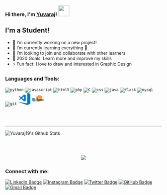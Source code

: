 ### Hi there, I'm [Yuvaraj][website]! <img src="https://raw.githubusercontent.com/TheDudeThatCode/TheDudeThatCode/master/Assets/Hi.gif" width=35 height=35>

## I'm a Student!
- 🔭 I’m currently working on a new project!
- 🌱 I’m currently learning everything 🤣
- 👯 I’m looking to join and collaborate with other learners
- 🥅 2020 Goals: Learn more and improve my skills
- ⚡ Fun fact: I love to draw and interested in Graphic Design

### Languages and Tools:

<code><img height="40" src="https://devicons.github.io/devicon/devicon.git/icons/python/python-original.svg" title="python"></code>
<code><img height="40" src="https://devicons.github.io/devicon/devicon.git/icons/javascript/javascript-original.svg" title="javascript"></code>
<code><img height="40" src="https://devicons.github.io/devicon/devicon.git/icons/html5/html5-original-wordmark.svg" title="html5"></code>
<code><img height="40" src="https://devicons.github.io/devicon/devicon.git/icons/php/php-original.svg" title="php"></code>
<code><img height="40" src="https://devicons.github.io/devicon/devicon.git/icons/c/c-original.svg" title="C"></code>
<code><img height="40" src="https://devicons.github.io/devicon/devicon.git/icons/css3/css3-original-wordmark.svg" title="css"></code>
<code><img height="40" src="https://devicons.github.io/devicon/devicon.git/icons/java/java-original-wordmark.svg" title="java"></code>
<code><img height="40" src="https://www.vectorlogo.zone/logos/pocoo_flask/pocoo_flask-icon.svg" title="flask"></code>
<code><img height="40" src="https://devicons.github.io/devicon/devicon.git/icons/mysql/mysql-original-wordmark.svg" title="mysql"></code>
<code><img height="40" src="https://www.vectorlogo.zone/logos/git-scm/git-scm-icon.svg" title="git"></code>
<code><img height="40" src="https://raw.githubusercontent.com/github/explore/80688e429a7d4ef2fca1e82350fe8e3517d3494d/topics/visual-studio-code/visual-studio-code.png" title="vscode"></code>
<code><img height="40" src="https://raw.githubusercontent.com/github/explore/80688e429a7d4ef2fca1e82350fe8e3517d3494d/topics/scikit-learn/scikit-learn.png" title="sklearn"></code>


<br />
<br />

---

<img align="left" alt="Yuvaraj19's Github Stats" src="https://github-readme-stats.vercel.app/api?username=Yuvaraj19&show_icons=true&hide_border=true" /><br>

<br><br>
<p align="center">
<a href = "https://github.com/Yuvaraj19">
  <img src="https://github-readme-stats-aj8vj7k8x.vercel.app/api/top-langs/?username=Yuvaraj19&layout=compact&title_color=ffc857&icon_color=8ac926&text_color=blue&bg_color=ffffff&card_width=400">
</a>
</p>

### Connect with me:

[![Linkedin Badge](https://img.shields.io/badge/-Yuvaraj%20Peddi-blue?style=flat-circle&logo=Linkedin&logoColor=white&link=https://linkedin.com/in/peddi-yuvaraj-42a9691b2)](https://linkedin.com/in/peddi-yuvaraj-42a9691b2) [![Instagram Badge](https://img.shields.io/badge/-@theyuvaraaj-e02c73?style=flat-circle&labelColor=e02c73&logo=Instagram&logoColor=white&link=https://instagram.com/theyuvaraaj)](https://instagram.com/theyuvaraaj) [![Twitter Badge](https://img.shields.io/badge/-@theyuvaraaj-1ca0f1?style=flat-circle&labelColor=1ca0f1&logo=twitter&logoColor=white&link=https://twitter.com/theyuvaraaj)](https://twitter.com/theyuvaraaj) [![GitHub Badge](https://img.shields.io/badge/-@Yuvaraj19-24292e?style=flat-circle&labelColor=24292e&logo=github&logoColor=white&link=https://github.com/Yuvaraj19)](https://github.com/Yuvaraj19) [![Gmail Badge](https://img.shields.io/badge/-@yuvarajpeddi9-d54b3d?style=flat-circle&labelColor=d54b3d&logo=gmail&logoColor=white&link=mailto:yuvarajpeddi9@gmail.com)](mailto:yuvarajpeddi9@gmail.com)<br />


[website]: https://theyuvaraaj.com
[twitter]: https://twitter.com/theyuvaraaj
[instagram]: https://instagram.com/theyuvaraaj
[linkedin]: https://linkedin.com/in/peddi-yuvaraj-42a9691b2
[facebook]: https://m.facebook.com/yuvaraj.peddi.9?tsid=0.7176546527511161&source=result
